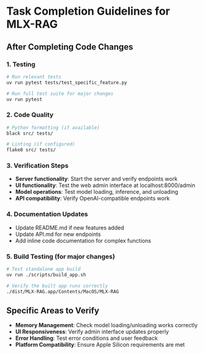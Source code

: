 # Task Completion Guidelines for MLX-RAG

## After Completing Code Changes

### 1. Testing
```bash
# Run relevant tests
uv run pytest tests/test_specific_feature.py

# Run full test suite for major changes
uv run pytest
```

### 2. Code Quality
```bash
# Python formatting (if available)
black src/ tests/

# Linting (if configured)
flake8 src/ tests/
```

### 3. Verification Steps
- **Server functionality**: Start the server and verify endpoints work
- **UI functionality**: Test the web admin interface at localhost:8000/admin
- **Model operations**: Test model loading, inference, and unloading
- **API compatibility**: Verify OpenAI-compatible endpoints work

### 4. Documentation Updates
- Update README.md if new features added
- Update API.md for new endpoints
- Add inline code documentation for complex functions

### 5. Build Testing (for major changes)
```bash
# Test standalone app build
uv run ./scripts/build_app.sh

# Verify the built app runs correctly
./dist/MLX-RAG.app/Contents/MacOS/MLX-RAG
```

## Specific Areas to Verify
- **Memory Management**: Check model loading/unloading works correctly
- **UI Responsiveness**: Verify admin interface updates properly
- **Error Handling**: Test error conditions and user feedback
- **Platform Compatibility**: Ensure Apple Silicon requirements are met